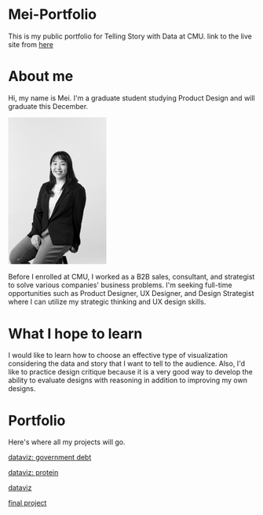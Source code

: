 # Mei-Portfolio
This is my public portfolio for Telling Story with Data at CMU.
link to the live site from [here](https://meeeeeeeei28.github.io/Mei-Portfolio/)

# About me
Hi, my name is Mei. I'm a graduate student studying Product Design and will graduate this December.

<img src="Profile-photo.JPG" width="200"/>

Before I enrolled at CMU, I worked as a B2B sales, consultant, and strategist to solve various companies' business problems.
I'm seeking full-time opportunities such as Product Designer, UX Designer, and Design Strategist where I can utilize my strategic thinking and UX design skills.


# What I hope to learn
I would like to learn how to choose an effective type of visualization considering the data and story that I want to tell to the audience.
Also, I'd like to practice design critique because it is a very good way to develop the ability to evaluate designs with reasoning in addition to improving my own designs.

# Portfolio
Here's where all my projects will go.

[dataviz: government debt](https://github.com/meeeeeeeei28/Mei-Portfolio/blob/59b9703bef94be8461806c1fc11f32724c921c49/dataviz-goevrnment-debt.md)

[dataviz: protein](https://github.com/meeeeeeeei28/Mei-Portfolio/blob/ce5fd3818c4f78237e780ecae07d4da2f5728e8c/dataviz-protein.md)

[dataviz](https://github.com/meeeeeeeei28/Mei-Portfolio/blob/a8d1ec08f45c80f7b2b3d56cf499578ae110b13e/dataviz1)

[final project](https://github.com/meeeeeeeei28/Mei-Portfolio/blob/e7e42778a09036a829c8b1ad0a493b4298e7de22/final-project)


